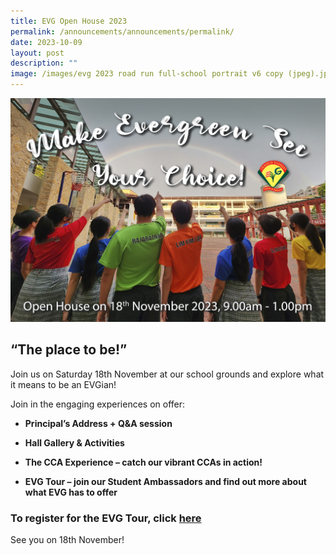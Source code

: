 ```yaml
---
title: EVG Open House 2023
permalink: /announcements/announcements/permalink/
date: 2023-10-09
layout: post
description: ""
image: /images/evg 2023 road run full-school portrait v6 copy (jpeg).jpg
---
```

![Open House 2023](/images/evg%202023%20road%20run%20full-school%20portrait%20v6%20copy%20(jpeg).jpg)

       

##            “The place to be!”

Join us on Saturday 18th November at our school grounds and explore what it means to be an EVGian!

Join in the engaging experiences on offer:

* **Principal’s Address + Q&A session**

* **Hall Gallery & Activities**

* **The CCA Experience – catch our vibrant CCAs in action!**

* **EVG Tour – join our Student Ambassadors and find out more about what EVG has to offer**


### To register for the EVG Tour, click [here](https://go.gov.sg/tourevg)

See you on 18th November!